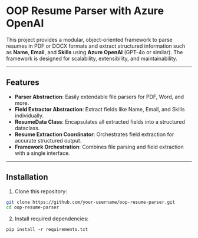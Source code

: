 # OOP Resume Parser with Azure OpenAI

This project provides a modular, object-oriented framework to parse resumes in PDF or DOCX formats and extract structured information such as **Name**, **Email**, and **Skills** using **Azure OpenAI** (GPT-4o or similar). The framework is designed for scalability, extensibility, and maintainability.

---

## Features

- **Parser Abstraction**: Easily extendable file parsers for PDF, Word, and more.
- **Field Extractor Abstraction**: Extract fields like Name, Email, and Skills individually.
- **ResumeData Class**: Encapsulates all extracted fields into a structured dataclass.
- **Resume Extraction Coordinator**: Orchestrates field extraction for accurate structured output.
- **Framework Orchestration**: Combines file parsing and field extraction with a single interface.

---

## Installation

1. Clone this repository:

```bash
git clone https://github.com/your-username/oop-resume-parser.git
cd oop-resume-parser
```

2. Install required dependencies:
```
pip install -r requirements.txt
```
